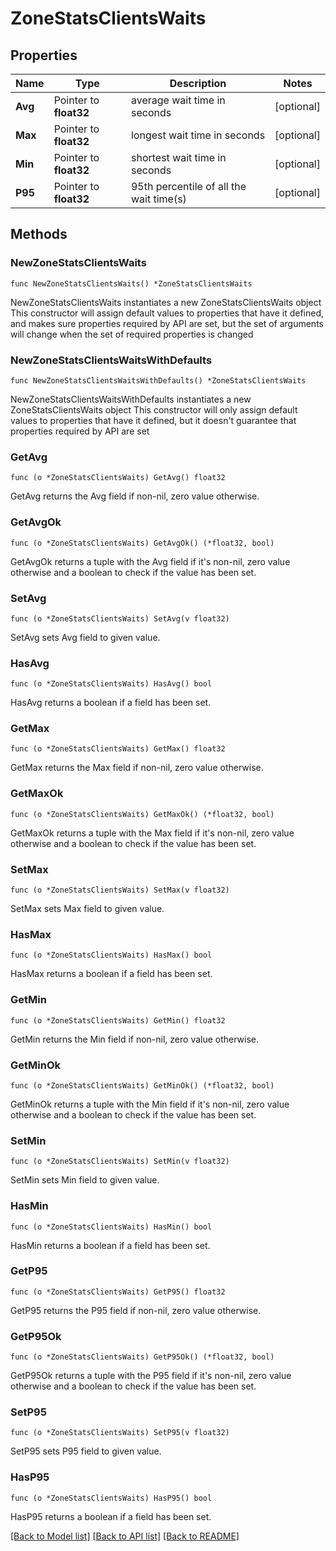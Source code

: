 # ZoneStatsClientsWaits

## Properties

Name | Type | Description | Notes
------------ | ------------- | ------------- | -------------
**Avg** | Pointer to **float32** | average wait time in seconds | [optional] 
**Max** | Pointer to **float32** | longest wait time in seconds | [optional] 
**Min** | Pointer to **float32** | shortest wait time in seconds | [optional] 
**P95** | Pointer to **float32** | 95th percentile of all the wait time(s) | [optional] 

## Methods

### NewZoneStatsClientsWaits

`func NewZoneStatsClientsWaits() *ZoneStatsClientsWaits`

NewZoneStatsClientsWaits instantiates a new ZoneStatsClientsWaits object
This constructor will assign default values to properties that have it defined,
and makes sure properties required by API are set, but the set of arguments
will change when the set of required properties is changed

### NewZoneStatsClientsWaitsWithDefaults

`func NewZoneStatsClientsWaitsWithDefaults() *ZoneStatsClientsWaits`

NewZoneStatsClientsWaitsWithDefaults instantiates a new ZoneStatsClientsWaits object
This constructor will only assign default values to properties that have it defined,
but it doesn't guarantee that properties required by API are set

### GetAvg

`func (o *ZoneStatsClientsWaits) GetAvg() float32`

GetAvg returns the Avg field if non-nil, zero value otherwise.

### GetAvgOk

`func (o *ZoneStatsClientsWaits) GetAvgOk() (*float32, bool)`

GetAvgOk returns a tuple with the Avg field if it's non-nil, zero value otherwise
and a boolean to check if the value has been set.

### SetAvg

`func (o *ZoneStatsClientsWaits) SetAvg(v float32)`

SetAvg sets Avg field to given value.

### HasAvg

`func (o *ZoneStatsClientsWaits) HasAvg() bool`

HasAvg returns a boolean if a field has been set.

### GetMax

`func (o *ZoneStatsClientsWaits) GetMax() float32`

GetMax returns the Max field if non-nil, zero value otherwise.

### GetMaxOk

`func (o *ZoneStatsClientsWaits) GetMaxOk() (*float32, bool)`

GetMaxOk returns a tuple with the Max field if it's non-nil, zero value otherwise
and a boolean to check if the value has been set.

### SetMax

`func (o *ZoneStatsClientsWaits) SetMax(v float32)`

SetMax sets Max field to given value.

### HasMax

`func (o *ZoneStatsClientsWaits) HasMax() bool`

HasMax returns a boolean if a field has been set.

### GetMin

`func (o *ZoneStatsClientsWaits) GetMin() float32`

GetMin returns the Min field if non-nil, zero value otherwise.

### GetMinOk

`func (o *ZoneStatsClientsWaits) GetMinOk() (*float32, bool)`

GetMinOk returns a tuple with the Min field if it's non-nil, zero value otherwise
and a boolean to check if the value has been set.

### SetMin

`func (o *ZoneStatsClientsWaits) SetMin(v float32)`

SetMin sets Min field to given value.

### HasMin

`func (o *ZoneStatsClientsWaits) HasMin() bool`

HasMin returns a boolean if a field has been set.

### GetP95

`func (o *ZoneStatsClientsWaits) GetP95() float32`

GetP95 returns the P95 field if non-nil, zero value otherwise.

### GetP95Ok

`func (o *ZoneStatsClientsWaits) GetP95Ok() (*float32, bool)`

GetP95Ok returns a tuple with the P95 field if it's non-nil, zero value otherwise
and a boolean to check if the value has been set.

### SetP95

`func (o *ZoneStatsClientsWaits) SetP95(v float32)`

SetP95 sets P95 field to given value.

### HasP95

`func (o *ZoneStatsClientsWaits) HasP95() bool`

HasP95 returns a boolean if a field has been set.


[[Back to Model list]](../README.md#documentation-for-models) [[Back to API list]](../README.md#documentation-for-api-endpoints) [[Back to README]](../README.md)


